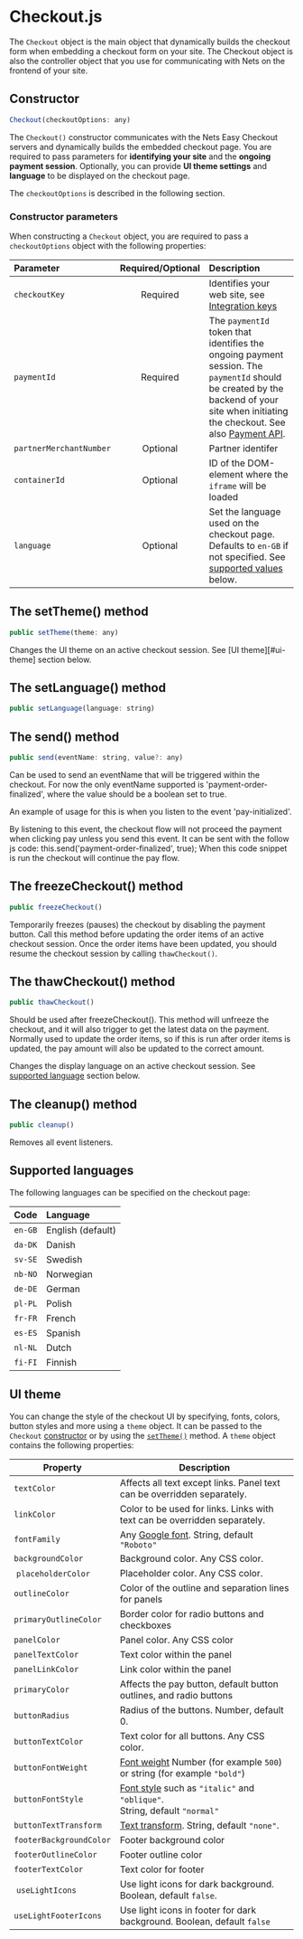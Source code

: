 # Checkout.js

The `Checkout` object is the main object that dynamically builds the checkout form when embedding a checkout form on your site. The Checkout object is also the controller object that you use for communicating with Nets on the frontend of your site.

## Constructor

```javascript
Checkout(checkoutOptions: any)
```
The `Checkout()` constructor communicates with the Nets Easy Checkout servers and dynamically builds the embedded checkout page. You are required to pass parameters for **identifying your site** and the **ongoing payment session**. Optionally, you can provide **UI theme settings** and **language** to be displayed on the checkout page.

The `checkoutOptions` is described in the following section.

### Constructor parameters

When constructing a `Checkout` object, you are required to pass a `checkoutOptions` object with the following properties: 

| Parameter   | Required/Optional | Description
| :-----------| :-----------------: |:-----------
| `checkoutKey`  | Required | Identifies your web site, see [Integration keys](access-your-integation-keys.md)
| `paymentId`	| Required | The `paymentId` token that identifies the ongoing payment session. The `paymentId` should be created by the backend of your site when initiating the checkout. See also [Payment API](https://www.example.com/payment).
| `partnerMerchantNumber` | Optional  | Partner identifer
|  `containerId` |  Optional | ID of the DOM-element where the `iframe` will be loaded
| `language` | Optional | Set the language used on the checkout page. Defaults to `en-GB` if not specified. See [supported values](#supported-languages) below.



## The setTheme() method

```javascript
public setTheme(theme: any)
```

Changes the UI theme on an active checkout session. See [UI theme][#ui-theme] section below.

## The setLanguage() method

```javascript
public setLanguage(language: string)
```

## The send() method

```javascript
public send(eventName: string, value?: any)
```


Can be used to send an eventName that will be triggered within the checkout.
For now the only eventName supported is 'payment-order-finalized', where the value should be a boolean set to true.

An example of usage for this is when you listen to the event 'pay-initialized'.

By listening to this event, the checkout flow will not proceed the payment when clicking pay unless you send this event.
It can be sent with the follow js code: this.send('payment-order-finalized', true);
When this code snippet is run the checkout will continue the pay flow.

## The freezeCheckout() method

```javascript
public freezeCheckout()
```

Temporarily freezes (pauses) the checkout by disabling the payment button. Call this method before updating the order items of an active checkout session. Once the order items have been updated, you should resume the checkout session by calling `thawCheckout()`.

## The thawCheckout() method

```javascript
public thawCheckout()
```

Should be used after freezeCheckout(). This method will unfreeze the checkout, and it will also trigger to get the latest data on the payment. Normally used to update the order items, so if this is run after order items is updated, the pay amount will also be updated to the correct amount.




Changes the display language on an active checkout session. See [supported language](#supported-languages) section below.

## The cleanup() method

```javascript
public cleanup()
```

Removes all event listeners. 




## Supported languages

The following languages can be specified on the checkout page:

| Code    | Language  
|:-------:|:------- 
| `en-GB` | English (default)
| `da-DK` | Danish 
| `sv-SE` | Swedish |
| `nb-NO` | Norwegian 
| `de-DE` | German    
| `pl-PL` | Polish    
| `fr-FR` | French    
| `es-ES` | Spanish   
| `nl-NL` | Dutch     
| `fi-FI` | Finnish   
	

## UI theme

You can change the style of the checkout UI by specifying, fonts, colors, button styles and more using a `theme` object. It can be passed to the `Checkout` [constructor](#constructor) or by using the [`setTheme()`](#the-settheme-method) method. A `theme` object contains the following properties:


| Property              | Description
|-----------------------|-----------
| `textColor`           | Affects all text except links. Panel text can be overridden separately.
| `linkColor`           | Color to be used for links. Links with text can be overridden separately.
| `fontFamily`          | Any [Google font](https://fonts.google.com). String, default `"Roboto"`
| `backgroundColor`     | Background color. Any CSS color.
| `placeholderColor`    | Placeholder color. Any CSS color.
| `outlineColor`        | Color of the outline and separation lines for panels
| `primaryOutlineColor` | Border color for radio buttons and checkboxes
| `panelColor`          | Panel color. Any CSS color
| `panelTextColor`      | Text color within the panel
| `panelLinkColor`      | Link color within the panel
| `primaryColor`        | Affects the pay button, default button outlines, and radio buttons
| `buttonRadius`        | Radius of the buttons. Number, default 0.
| `buttonTextColor`     | Text color for all buttons. Any CSS color.
| `buttonFontWeight`    | [Font weight](https://developer.mozilla.org/en-US/docs/Web/CSS/font-weight) Number (for example `500`) or <brr> string (for example `"bold"`)
| `buttonFontStyle`     | [Font style](https://developer.mozilla.org/en-US/docs/Web/CSS/font-style) such as `"italic"` and `"oblique"`. <br>String, default `"normal"`
| `buttonTextTransform` | [Text transform](https://developer.mozilla.org/en-US/docs/Web/CSS/text-transform). String, default `"none"`.
| `footerBackgroundColor` | Footer background color
| `footerOutlineColor`    | Footer outline color
| `footerTextColor`       | Text color for footer
| `useLightIcons`         | Use light icons for dark background. Boolean, default `false`.
| `useLightFooterIcons`   | Use light icons in footer for dark background. Boolean, default `false`